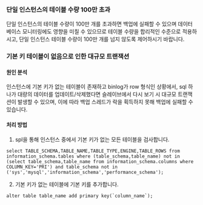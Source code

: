 ### 단일 인스턴스의 테이블 수량 100만 초과
단일 인스턴스의 테이블 수량이 100만 개를 초과하면 백업에 실패할 수 있으며 데이터베이스 모니터링에도 영향을 미칠 수 있으므로 테이블 수량을 합리적인 수준으로 적용하시고, 단일 인스턴스 테이블 수량이 100만 개를 넘지 않도록 제어하시기 바랍니다.  

### 기본 키 테이블이 없음으로 인한 대규모 트랜잭션
#### 원인 분석
인스턴스에 기본 키가 없는 테이블이 존재하고 binlog가 row 형식인 상황에서, sql 하나가 대량의 데이터를 업데이트/삭제했다면 슬레이브에서 다시 보기 시 대규모 트랜잭션이 발생할 수 있으며, 이에 따라 백업 스레드가 락을 획득하지 못해 백업에 실패할 수 있습니다.

#### 처리 방법
1. spl을 통해 인스턴스 중에서 기본 키가 없는 모든 테이블을 검사합니다.
```
select TABLE_SCHEMA,TABLE_NAME,TABLE_TYPE,ENGINE,TABLE_ROWS from information_schema.tables where (table_schema,table_name) not in (select table_schema,table_name from information_schema.columns where COLUMN_KEY='PRI') and table_schema not in ('sys','mysql','information_schema','performance_schema');
```
2. 기본 키가 없는 테이블에 기본 키를 추가합니다.
```
alter table table_name add primary key(`column_name`);
```
